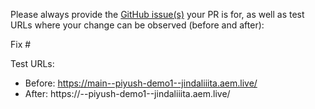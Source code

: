 Please always provide the [GitHub issue(s)](../issues) your PR is for, as well as test URLs where your change can be observed (before and after):

Fix #<gh-issue-id>

Test URLs:
- Before: https://main--piyush-demo1--jindaliiita.aem.live/
- After: https://<branch>--piyush-demo1--jindaliiita.aem.live/

